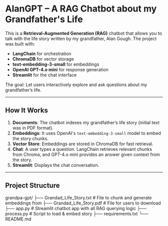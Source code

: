 # AlanGPT – A RAG Chatbot about my Grandfather's Life

This is a **Retrieval-Augmented Generation (RAG)** chatbot that allows you to talk with the life story written by my grandfather, Alan Gough.
The project was built with:

- **LangChain** for orchestration
- **ChromaDB** for vector storage
- **text-embedding-3-small** for embeddings
- **OpenAI GPT-4.o mini** for response generation
- **Streamlit** for the chat interface

The goal: Let users interactively explore and ask questions about my grandfather’s life.

---

## How It Works

1. **Documents**: The chatbot indexes my grandfather’s life story (initial text was in PDF format).
2. **Embeddings**: It uses OpenAI's `text-embedding-3-small` model to embed the story chunks.
3. **Vector Store**: Embeddings are stored in ChromaDB for fast retrieval.
4. **Chat**: A user types a question. LangChain retrieves relevant chunks from Chroma, and GPT-4.o mini provides an answer given context from the story.
5. **Streamlit**: Displays the chat conversation.

---

## Project Structure

grandpa-gpt/
├── Grandad_Life_Story.txt # File to chunk and generate embeddings from
├── Grandad_Life_Story.pdf # File for users to download
├── app.py # Streamlit chatbot app with all RAG querying logic
├── process.py # Script to load & embed story
├── requirements.txt
└── README.md